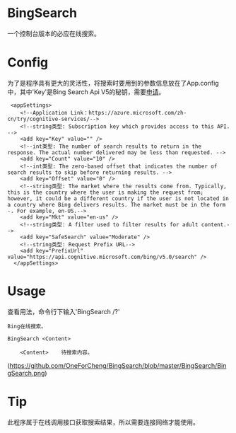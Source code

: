 
# BingSearch
一个控制台版本的必应在线搜索。

# Config
为了是程序具有更大的灵活性，将搜索时要用到的参数信息放在了App.config中，其中'Key'是Bing Search Api V5的秘钥，需要[申请][1]。

```
 <appSettings>
    <!--Application Link：https://azure.microsoft.com/zh-cn/try/cognitive-services/-->
    <!--string类型: Subscription key which provides access to this API. -->
    <add key="Key" value="" />
    <!--int类型: The number of search results to return in the response. The actual number delivered may be less than requested. -->
    <add key="Count" value="10" />
    <!--int类型: The zero-based offset that indicates the number of search results to skip before returning results. -->
    <add key="Offset" value="0" />
    <!--string类型: The market where the results come from. Typically, this is the country where the user is making the request from; however, it could be a different country if the user is not located in a country where Bing delivers results. The market must be in the form -. For example, en-US.-->
    <add key="Mkt" value="en-us" />
    <!--string类型: A filter used to filter results for adult content.-->
    <add key="SafeSearch" value="Moderate" />
    <!--string类型: Request Prefix URL-->
    <add key="PrefixUrl" value="https://api.cognitive.microsoft.com/bing/v5.0/search" />
  </appSettings>
```

# Usage
查看用法，命令行下输入'BingSearch /?'

```
Bing在线搜索。

BingSearch <Content>

    <Content>    待搜索内容。
```

(https://github.com/OneForCheng/BingSearch/blob/master/BingSearch/BingSearch.png)

# Tip
此程序属于在线调用接口获取搜索结果，所以需要连接网络才能使用。

[1]:https://azure.microsoft.com/zh-cn/try/cognitive-services
